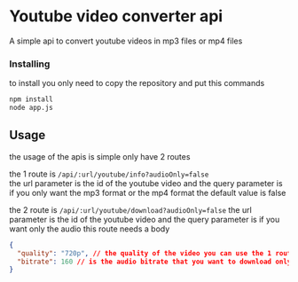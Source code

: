 # Youtube video converter api

A simple api to convert youtube videos in mp3 files or mp4 files

### Installing

to install you only need to copy the repository and put this commands

```bash
npm install
node app.js
```

## Usage <a name = "usage"></a>

the usage of the apis is simple only have 2 routes

the 1 route is `/api/:url/youtube/info?audioOnly=false` <br>
the url parameter is the id of the youtube video and the query parameter is if you only want the mp3 format or the mp4 format the default value is false

the 2 route is `/api/:url/youtube/download?audioOnly=false`
the url parameter is the id of the youtube video and the query parameter is if you want only the audio this route needs a body

```json
{
  "quality": "720p", // the quality of the video you can use the 1 route to list all quality's like 720p
  "bitrate": 160 // is the audio bitrate that you want to download only when you want to download the audio
}
```
